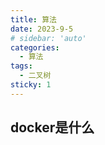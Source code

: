 ```yaml
---
title: 算法
date: 2023-9-5
# sidebar: 'auto'
categories:
  - 算法
tags:
  - 二叉树
sticky: 1
---
```


## docker是什么

